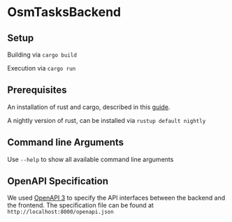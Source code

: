 # OsmTasksBackend

## Setup

Building via `cargo build`  

Execution via `cargo run`

## Prerequisites

An installation of rust and cargo, described in this [guide](https://www.rust-lang.org/tools/install).

A nightly version of rust, can be installed via `rustup default nightly`

## Command line Arguments

Use `--help` to show all available command line arguments

## OpenAPI Specification

We used [OpenAPI 3](https://swagger.io/specification/) to specify the API interfaces between the backend and the frontend. The specification file can be found at `http://localhost:8000/openapi.json`
